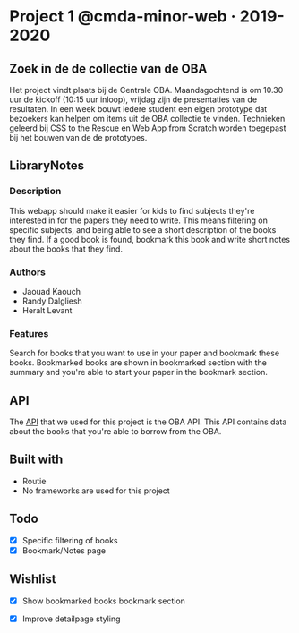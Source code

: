 # Project 1 @cmda-minor-web · 2019-2020

## Zoek in de de collectie van de OBA

Het project vindt plaats bij de Centrale OBA. Maandagochtend is om 10.30 uur de kickoff (10:15 uur inloop), vrijdag zijn de presentaties van de resultaten. In een week bouwt iedere student een eigen prototype dat bezoekers kan helpen om items uit de OBA collectie te vinden. Technieken geleerd bij CSS to the Rescue en Web App from Scratch worden toegepast bij het bouwen van de de prototypes.

## LibraryNotes

### Description

This webapp should make it easier for kids to find subjects they're interested in for the papers they need to write. This means filtering on specific subjects, and being able to see a short description of the books they find. If a good book is found, bookmark this book and write short notes about the books that they find.

### Authors
- Jaouad Kaouch 
- Randy Dalgliesh
- Heralt Levant

### Features
Search for books that you want to use in your paper and bookmark these books. Bookmarked books are shown in bookmarked section with the summary and you're able to start your paper in the bookmark section.

## API

The [API](https://zoeken.oba.nl/api/v1/) that we used for this project is the OBA API. This API contains data about the books that you're able to borrow from the OBA.

## Built with

- Routie 
- No frameworks are used for this project

## Todo

- [x] Specific filtering of books
- [x] Bookmark/Notes page

## Wishlist

- [x] Show bookmarked books bookmark section
- [x] Improve detailpage styling


<!-- Add a link to your live demo in Github Pages 🌐-->

<!-- ☝️ replace this description with a description of your own work -->

<!-- replace the code in the /docs folder with your own, so you can showcase your work with GitHub Pages 🌍 -->

<!-- Add a nice poster image here at the end of the week, showing off your shiny frontend 📸 -->

<!-- Maybe a table of contents here? 📚 -->

<!-- How about a section that describes how to install this project? 🤓 -->

<!-- ...but how does one use this project? What are its features 🤔 -->

<!-- Maybe a checklist of done stuff and stuff still on your wishlist? ✅ -->

<!-- How about a license here? 📜 (or is it a licence?) 🤷 -->

